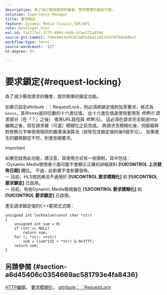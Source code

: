 ```yaml
---
description: 為了減少篡改請求的機會，提供簡單的鎖定功能。
solution: Experience Manager
title: 要求鎖定
feature: Dynamic Media Classic,SDK/API
role: Developer,User
exl-id: 7ac727ef-3775-4884-b9db-bfae171a0f9d
source-git-commit: 206e4643e3926cb85b4be2189743578f88180be7
workflow-type: tm+mt
source-wordcount: '227'
ht-degree: 0%

---
```


# 要求鎖定{#request-locking}

為了減少篡改請求的機會，提供簡單的鎖定功能。

如果已設定attribute：：RequestLock，則必須將鎖定值附加至要求，格式為 `&xxxx`，其中xxxx是四位數的十六進位值。 此十六進位值是使用套用至 *修飾元* 請求部分（在「？」之後） 會將URL路徑與 *修飾元*)。 這必須在請求完全經過http編碼之後，但在請求被（可選）模糊化之前完成。 將請求去模糊化後，伺服器將對修飾元字串使用相同的雜湊演演算法（排除包含鎖定值的後5個字元）。 如果產生的鍵與鎖定不符，則會拒絕要求。

>[!IMPORTANT]
>
>如果您啟用此功能，請注意，其使用方式有一些限制，其中包括：<br>-Dynamic Media使用者介面可能不會顯示正確的詳細資料 **[!UICONTROL 上次發佈日期]** 欄位。 不過，此影響不會影響發佈。<br> — 目前，HLS視訊串流不適用於 **[!UICONTROL 要求模糊化]** 和 **[!UICONTROL 要求鎖定]** 已啟用。<br> — 目前，有些Dynamic Media檢視器在 **[!UICONTROL 要求模糊化]** 和 **[!UICONTROL 要求鎖定]** 已啟用。

產生請求鎖定值的C++範常式式碼：

```
unsigned int lockValue(const char *str) 
{ 
    unsigned int sum = 0; 
    if (str == NULL) 
        return sum; 
    for (; *str; ++str) 
        sum = (sum*131 + *str) & 0xffff; 
    return sum; 
} 
```

## 另請參閱 {#section-a6d45406c0354669ac581793e4fa8436}

[HTTP編碼](../../../../../is-api/http-ref/image-serving-api-ref/c-http-protocol-reference/c-syntax-and-features/r-http-encoding.md#reference-bb34dd13f316462695448acfa8f92df7)， [要求模糊化](../../../../../is-api/http-ref/image-serving-api-ref/c-http-protocol-reference/c-syntax-and-features/r-request-obfuscation.md#reference-895f65d6796c43bb9bad21a676ed714d)， [attribute：：RequestLock](../../../../../is-api/image-catalog/image-serving-api-ref/c-image-catalog-reference/c-attributes-reference/r-requestlock.md#reference-8bbe2f581be847d3b9fa123e8e5e94b0)
